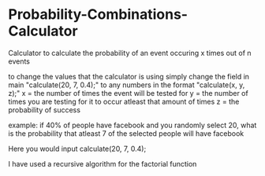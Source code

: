 # Probability-Combinations-Calculator
Calculator to calculate the probability of an event occuring x times out of n events 

to change the values that the calculator is using simply change the field in main
"calculate(20, 7, 0.4);" to any numbers in the format "calculate(x, y, z);"
x = the number of times the event will be tested for
y = the number of times you are testing for it to occur atleast that amount of times
z = the probability of success

example:
if 40% of people have facebook and you randomly select 20, what is the probability that 
atleast 7 of the selected people will have facebook

Here you would input calculate(20, 7, 0.4);

I have used a recursive algorithm for the factorial function
